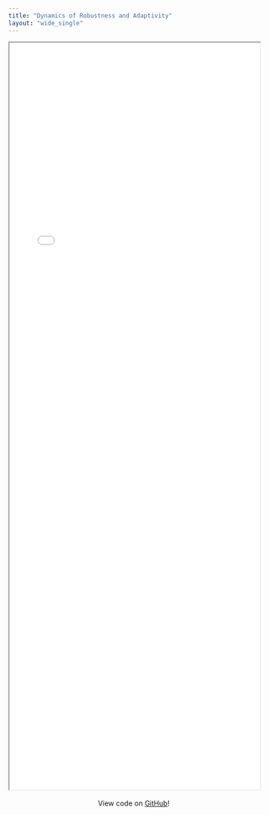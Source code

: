 ```yaml
---
title: "Dynamics of Robustness and Adaptivity"
layout: "wide_single"
---
```


<iframe src="/extra/struggling-with-change/dashboard.html" style="display: flex; align-self: center;" height="1500px" width="100%"></iframe>

<br>
<div style="text-align:center;">View code on <a href="https://github.com/sg-dev/resilience-lifecycle-dashboard">GitHub</a>!</div>
